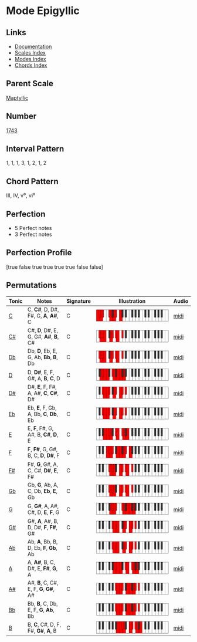 # Mode Epigyllic

## Links

- [Documentation](README.md)
- [Scales Index](Scales.md)
- [Modes Index](Modes.md)
- [Chords Index](Chords.md)

## Parent Scale

[Maptyllic](ScaleMaptyllic.md)

## Number

[1743](https://ianring.com/musictheory/scales/1743)

## Interval Pattern

1, 1, 1, 3, 1, 2, 1, 2

## Chord Pattern

III, IV, v⁰, vi⁰

## Perfection

- 5 Perfect notes
- 3 Perfect notes

## Perfection Profile

[true false true true true true false false]

## Permutations

| Tonic | Notes | Signature | Illustration | Audio |
|-------|-------|-----------|--------------|-------|
| [C](ModeCNaturalEpigyllic.md) | C, **C#**, D, D#, F#, G, **A**, **A#**, C | C | ![CNaturalEpigyllic](ModeCNaturalEpigyllic.png) | [midi](https://github.com/edipermadi/music/blob/main/docs/ModeCNaturalEpigyllic.mid?raw=true) |
| [C#](ModeCSharpEpigyllic.md) | C#, **D**, D#, E, G, G#, **A#**, **B**, C# | C | ![CSharpEpigyllic](ModeCSharpEpigyllic.png) | [midi](https://github.com/edipermadi/music/blob/main/docs/ModeCSharpEpigyllic.mid?raw=true) |
| [Db](ModeDFlatEpigyllic.md) | Db, **D**, Eb, E, G, Ab, **Bb**, **B**, Db | C | ![DFlatEpigyllic](ModeDFlatEpigyllic.png) | [midi](https://github.com/edipermadi/music/blob/main/docs/ModeDFlatEpigyllic.mid?raw=true) |
| [D](ModeDNaturalEpigyllic.md) | D, **D#**, E, F, G#, A, **B**, **C**, D | C | ![DNaturalEpigyllic](ModeDNaturalEpigyllic.png) | [midi](https://github.com/edipermadi/music/blob/main/docs/ModeDNaturalEpigyllic.mid?raw=true) |
| [D#](ModeDSharpEpigyllic.md) | D#, **E**, F, F#, A, A#, **C**, **C#**, D# | C | ![DSharpEpigyllic](ModeDSharpEpigyllic.png) | [midi](https://github.com/edipermadi/music/blob/main/docs/ModeDSharpEpigyllic.mid?raw=true) |
| [Eb](ModeEFlatEpigyllic.md) | Eb, **E**, F, Gb, A, Bb, **C**, **Db**, Eb | C | ![EFlatEpigyllic](ModeEFlatEpigyllic.png) | [midi](https://github.com/edipermadi/music/blob/main/docs/ModeEFlatEpigyllic.mid?raw=true) |
| [E](ModeENaturalEpigyllic.md) | E, **F**, F#, G, A#, B, **C#**, **D**, E | C | ![ENaturalEpigyllic](ModeENaturalEpigyllic.png) | [midi](https://github.com/edipermadi/music/blob/main/docs/ModeENaturalEpigyllic.mid?raw=true) |
| [F](ModeFNaturalEpigyllic.md) | F, **F#**, G, G#, B, C, **D**, **D#**, F | C | ![FNaturalEpigyllic](ModeFNaturalEpigyllic.png) | [midi](https://github.com/edipermadi/music/blob/main/docs/ModeFNaturalEpigyllic.mid?raw=true) |
| [F#](ModeFSharpEpigyllic.md) | F#, **G**, G#, A, C, C#, **D#**, **E**, F# | C | ![FSharpEpigyllic](ModeFSharpEpigyllic.png) | [midi](https://github.com/edipermadi/music/blob/main/docs/ModeFSharpEpigyllic.mid?raw=true) |
| [Gb](ModeGFlatEpigyllic.md) | Gb, **G**, Ab, A, C, Db, **Eb**, **E**, Gb | C | ![GFlatEpigyllic](ModeGFlatEpigyllic.png) | [midi](https://github.com/edipermadi/music/blob/main/docs/ModeGFlatEpigyllic.mid?raw=true) |
| [G](ModeGNaturalEpigyllic.md) | G, **G#**, A, A#, C#, D, **E**, **F**, G | C | ![GNaturalEpigyllic](ModeGNaturalEpigyllic.png) | [midi](https://github.com/edipermadi/music/blob/main/docs/ModeGNaturalEpigyllic.mid?raw=true) |
| [G#](ModeGSharpEpigyllic.md) | G#, **A**, A#, B, D, D#, **F**, **F#**, G# | C | ![GSharpEpigyllic](ModeGSharpEpigyllic.png) | [midi](https://github.com/edipermadi/music/blob/main/docs/ModeGSharpEpigyllic.mid?raw=true) |
| [Ab](ModeAFlatEpigyllic.md) | Ab, **A**, Bb, B, D, Eb, **F**, **Gb**, Ab | C | ![AFlatEpigyllic](ModeAFlatEpigyllic.png) | [midi](https://github.com/edipermadi/music/blob/main/docs/ModeAFlatEpigyllic.mid?raw=true) |
| [A](ModeANaturalEpigyllic.md) | A, **A#**, B, C, D#, E, **F#**, **G**, A | C | ![ANaturalEpigyllic](ModeANaturalEpigyllic.png) | [midi](https://github.com/edipermadi/music/blob/main/docs/ModeANaturalEpigyllic.mid?raw=true) |
| [A#](ModeASharpEpigyllic.md) | A#, **B**, C, C#, E, F, **G**, **G#**, A# | C | ![ASharpEpigyllic](ModeASharpEpigyllic.png) | [midi](https://github.com/edipermadi/music/blob/main/docs/ModeASharpEpigyllic.mid?raw=true) |
| [Bb](ModeBFlatEpigyllic.md) | Bb, **B**, C, Db, E, F, **G**, **Ab**, Bb | C | ![BFlatEpigyllic](ModeBFlatEpigyllic.png) | [midi](https://github.com/edipermadi/music/blob/main/docs/ModeBFlatEpigyllic.mid?raw=true) |
| [B](ModeBNaturalEpigyllic.md) | B, **C**, C#, D, F, F#, **G#**, **A**, B | C | ![BNaturalEpigyllic](ModeBNaturalEpigyllic.png) | [midi](https://github.com/edipermadi/music/blob/main/docs/ModeBNaturalEpigyllic.mid?raw=true) |
